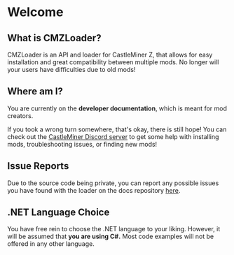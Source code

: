 # Welcome

## What is CMZLoader?

CMZLoader is an API and loader for CastleMiner Z, that allows for easy installation and great compatibility between multiple mods.
No longer will your users have difficulties due to old mods!

## Where am I?

You are currently on the **developer documentation**, which is meant for mod creators.

If you took a wrong turn somewhere, that's okay, there is still hope! You can check out the [CastleMiner Discord server](https://discord.gg/wde7fFB)
to get some help with installing mods, troubleshooting issues, or finding new mods!

## Issue Reports

Due to the source code being private, you can report any possible issues you have found with the loader on the
docs repository [here](https://github.com/drunderscore/CMZLoader-docs).

## .NET Language Choice

You have free rein to choose the .NET language to your liking. However, it will be assumed that **you are using C#.**
Most code examples will not be offered in any other language.
